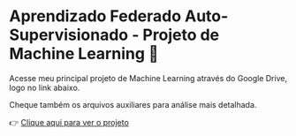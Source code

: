 # Aprendizado Federado Auto-Supervisionado - Projeto de Machine Learning 🚀  

Acesse meu principal projeto de Machine Learning através do Google Drive, logo no link abaixo. 

Cheque também os arquivos auxiliares para análise mais detalhada.  

👉 [Clique aqui para ver o projeto](https://drive.google.com/drive/folders/1m21obcadfm1x4cXGwqI4qhsuZOk_O_Yy?usp=sharing)
